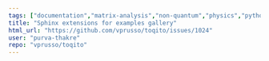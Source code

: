 ```yaml
---
tags: ["documentation","matrix-analysis","non-quantum","physics","python","python-3","quantum","quantum-computing","quantum-information","unitaryhack"]
title: "Sphinx extensions for examples gallery"
html_url: "https://github.com/vprusso/toqito/issues/1024"
user: "purva-thakre"
repo: "vprusso/toqito"
---
```


